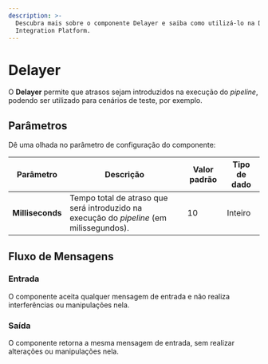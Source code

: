```yaml
---
description: >-
  Descubra mais sobre o componente Delayer e saiba como utilizá-lo na Digibee
  Integration Platform.
---
```


# Delayer

O **Delayer** permite que atrasos sejam introduzidos na execução do _pipeline_, podendo ser utilizado para cenários de teste, por exemplo.

## Parâmetros

Dê uma olhada no parâmetro de configuração do componente:

<table data-full-width="true"><thead><tr><th>Parâmetro</th><th>Descrição</th><th>Valor padrão</th><th>Tipo de dado</th></tr></thead><tbody><tr><td><strong>Milliseconds</strong></td><td>Tempo total de atraso que será introduzido na execução do <em>pipeline</em> (em milissegundos).</td><td>10</td><td>Inteiro</td></tr></tbody></table>

## Fluxo de Mensagens <a href="#fluxo-de-mensagens" id="fluxo-de-mensagens"></a>

### **Entrada** <a href="#entrada" id="entrada"></a>

O componente aceita qualquer mensagem de entrada e não realiza interferências ou manipulações nela.

### **Saída** <a href="#sada" id="sada"></a>

O componente retorna a mesma mensagem de entrada, sem realizar alterações ou manipulações nela.

